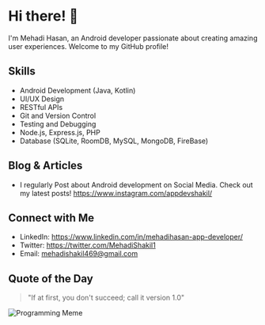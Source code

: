 <!-- Introduction and profile informations -->
# Hi there! 👋
I'm Mehadi Hasan, an Android developer passionate about creating amazing user experiences. Welcome to my GitHub profile!


<!-- skills -->
## Skills
- Android Development (Java, Kotlin)
- UI/UX Design
- RESTful APIs
- Git and Version Control
- Testing and Debugging
- Node.js, Express.js, PHP
- Database (SQLite, RoomDB, MySQL, MongoDB, FireBase)

<!-- Your projects
## Projects
- [Project 1](https://github.com/yourusername/project1): Brief description of the project.
- [Project 2](https://github.com/yourusername/project2): Brief description of the project.
- [Project 3](https://github.com/yourusername/project3): Brief description of the project.
 -->
 
<!-- blog or articles -->
## Blog & Articles
- I regularly Post about Android development on Social Media. Check out my latest posts!
https://www.instagram.com/appdevshakil/

<!-- social media and contact information -->
## Connect with Me
- LinkedIn: https://www.linkedin.com/in/mehadihasan-app-developer/
- Twitter: https://twitter.com/MehadiShakil1
- Email: mehadishakil469@gmail.com

<!-- Your GitHub stats
## GitHub Stats
![Your GitHub Stats](https://github-readme-stats.vercel.app/api?username=yourusername&show_icons=true&theme=radical)
 -->
 
<!-- Your favorite programming quote -->
## Quote of the Day
> "If at first, you don't succeed; call it version 1.0"

<!-- Favorite programming meme or GIF -->
![Programming Meme](https://media.giphy.com/media/9pyCv6FcM3kCs/giphy.gif)
